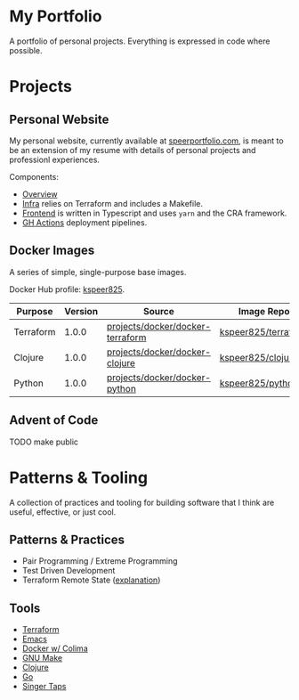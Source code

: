 # My Portfolio
A portfolio of personal projects. Everything is expressed in code where possible.

# Projects

## Personal Website
My personal website, currently available at [speerportfolio.com](https://speerportfolio.com/), is meant to be an extension of my resume with details of personal projects and professionl experiences.

Components:
- [Overview](https://github.com/kspeer825/portfolio/tree/main/projects/website/)
 - [Infra](https://github.com/kspeer825/portfolio/tree/main/projects/website/infra#s3-static-website-infrastructure) relies on Terraform and includes a Makefile.
 - [Frontend](https://github.com/kspeer825/portfolio/tree/main/projects/website/speerportfolio) is written in Typescript and uses `yarn` and the CRA framework.
 - [GH Actions](https://github.com/kspeer825/portfolio/actions) deployment pipelines.

## Docker Images
A series of simple, single-purpose base images.

Docker Hub profile: [kspeer825](https://hub.docker.com/u/kspeer825).

| Purpose  | Version | Source | Image Repo |
| ------------- | ------------- | ------------- | ------------- |
| Terraform  | 1.0.0  | [projects/docker/docker-terraform](https://github.com/kspeer825/portfolio/tree/main/projects/docker/docker-terraform#base-terraform-image)  | [kspeer825/terraform](https://hub.docker.com/r/kspeer825/terraform) |
| Clojure  | 1.0.0  | [projects/docker/docker-clojure](https://github.com/kspeer825/portfolio/tree/main/projects/docker/docker-clojure#base-clojure-image)  | [kspeer825/clojure](https://hub.docker.com/r/kspeer825/clojure) |
| Python  | 1.0.0  | [projects/docker/docker-python](https://github.com/kspeer825/portfolio/tree/main/projects/docker/docker-python#base-python-image)  | [kspeer825/python](https://hub.docker.com/r/kspeer825/python) |

## Advent of Code
TODO make public


# Patterns & Tooling
A collection of practices and tooling for building software that I think are useful, effective, or just cool.

## Patterns & Practices
 - Pair Programming / Extreme Programming
 - Test Driven Development
 - Terraform Remote State ([explanation](https://github.com/kspeer825/portfolio/tree/main/projects/website/infra/remote-state#terraform-remote-state-bucket))

## Tools
 - [Terraform](https://developer.hashicorp.com/terraform/intro)
 - [Emacs](https://emacsrocks.com/)
 - [Docker w/ Colima](https://github.com/abiosoft/colima)
 - [GNU Make](https://www.gnu.org/software/make/manual/make.html#Simple-Makefile)
 - [Clojure](https://clojure.org/)
 - [Go](https://go.dev/play/)
 - [Singer Taps](https://github.com/singer-io/getting-started)
